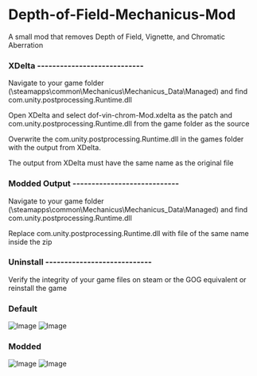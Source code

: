 # Depth-of-Field-Mechanicus-Mod
A small mod that removes Depth of Field, Vignette, and Chromatic Aberration

### **XDelta** ----------------------------

Navigate to your game folder (\steamapps\common\Mechanicus\Mechanicus_Data\Managed\) and find com.unity.postprocessing.Runtime.dll

Open XDelta and select dof-vin-chrom-Mod.xdelta as the patch and com.unity.postprocessing.Runtime.dll from the game folder as the source

Overwrite the com.unity.postprocessing.Runtime.dll in the games folder with the output from XDelta.

The output from XDelta must have the same name as the original file



### **Modded Output** ----------------------------

Navigate to your game folder (\steamapps\common\Mechanicus\Mechanicus_Data\Managed\) and find com.unity.postprocessing.Runtime.dll

Replace com.unity.postprocessing.Runtime.dll with file of the same name inside the zip



### **Uninstall** ----------------------------

Verify the integrity of your game files on steam or the GOG equivalent or reinstall the game 



### **Default**
![Image](https://steamuserimages-a.akamaihd.net/ugc/5935251825341273161/EE853719A563751FE3D57DCBAA2B578B484967B8/?imw=5000&imh=5000&ima=fit&impolicy=Letterbox&imcolor=%23000000&letterbox=false)
![Image](https://steamuserimages-a.akamaihd.net/ugc/5935251825341272341/8745D75B59162338D386611864A1F2BFF9829927/?imw=5000&imh=5000&ima=fit&impolicy=Letterbox&imcolor=%23000000&letterbox=false)

### **Modded**
![Image](https://steamuserimages-a.akamaihd.net/ugc/5935251825341272886/953F1B6F2DA08BAE5E63BA7C7D668CB03DC713AB/?imw=5000&imh=5000&ima=fit&impolicy=Letterbox&imcolor=%23000000&letterbox=false)
![Image](https://steamuserimages-a.akamaihd.net/ugc/5935251825341304926/ADFB0A229A7D1D9BB076478D6F961026F84C06F2/?imw=5000&imh=5000&ima=fit&impolicy=Letterbox&imcolor=%23000000&letterbox=false)

